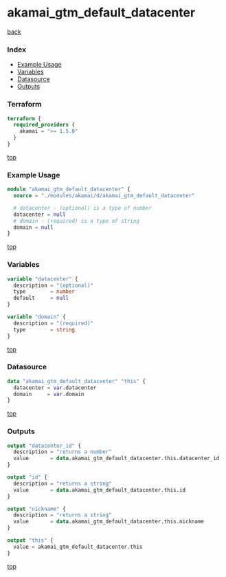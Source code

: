 # akamai_gtm_default_datacenter

[back](../akamai.md)

### Index

- [Example Usage](#example-usage)
- [Variables](#variables)
- [Datasource](#datasource)
- [Outputs](#outputs)

### Terraform

```terraform
terraform {
  required_providers {
    akamai = ">= 1.5.0"
  }
}
```

[top](#index)

### Example Usage

```terraform
module "akamai_gtm_default_datacenter" {
  source = "./modules/akamai/d/akamai_gtm_default_datacenter"

  # datacenter - (optional) is a type of number
  datacenter = null
  # domain - (required) is a type of string
  domain = null
}
```

[top](#index)

### Variables

```terraform
variable "datacenter" {
  description = "(optional)"
  type        = number
  default     = null
}

variable "domain" {
  description = "(required)"
  type        = string
}
```

[top](#index)

### Datasource

```terraform
data "akamai_gtm_default_datacenter" "this" {
  datacenter = var.datacenter
  domain     = var.domain
}
```

[top](#index)

### Outputs

```terraform
output "datacenter_id" {
  description = "returns a number"
  value       = data.akamai_gtm_default_datacenter.this.datacenter_id
}

output "id" {
  description = "returns a string"
  value       = data.akamai_gtm_default_datacenter.this.id
}

output "nickname" {
  description = "returns a string"
  value       = data.akamai_gtm_default_datacenter.this.nickname
}

output "this" {
  value = akamai_gtm_default_datacenter.this
}
```

[top](#index)